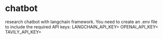 # chatbot
research chatbot with langchain framework.
You need to create an .env file to include  the required API keys:
LANGCHAIN_API_KEY=
OPENAI_API_KEY=
TAVILY_API_KEY=
